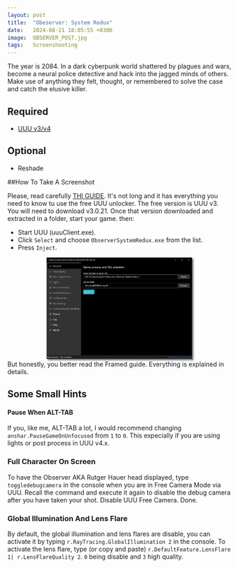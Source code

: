 ```yaml
---
layout: post
title:  "Obeserver: System Redux"
date:   2024-08-21 18:05:55 +0300
image:  OBSERVER_POST.jpg
tags:   Screenshooting
---
```

The year is 2084. In a dark cyberpunk world shattered by plagues and wars, become a neural police detective and hack into the jagged minds of others. Make use of anything they felt, thought, or remembered to solve the case and catch the elusive killer.

## Required
* [UUU v3/v4](https://framedsc.com/GeneralGuides/universal_ue4_consoleunlocker.htm)

## Optional
* Reshade

##How To Take A Screenshot

Please, read carefully [THI GUIDE](https://framedsc.com/GeneralGuides/universal_ue4_consoleunlocker.htm). It's not long and it has everything you need to know tu use the free UUU unlocker.
The free version is UUU v3. You will need to download v3.0.21. Once that version downloaded and extracted in a folder, start your game. then:
* Start UUU (uuuClient.exe).
* Click `Select` and choose `ObserverSystemRedux.exe` from the list.
* Press `Inject`.
  
<div style="width:65%; margin: auto;">
<img src="/images/OBSERVER_01.jpg" alt="UUU v3 GUI" style="box-shadow: 3px 3px 3px gray;">
</div>
<div> </div>
But honestly, you better read the Framed guide. Everything is explained in details. 

## Some Small Hints

#### Pause When ALT-TAB
If you, like me, ALT-TAB a lot, I would recommend changing `anshar.PauseGameOnUnfocused` from `1` to `0`. This expecially if you are using lights or post process in UUU v4.x.

### Full Character On Screen
To have the Observer AKA Rutger Hauer head displayed, type `toggledebugcamera` in the console when you are in Free Camera Mode via UUU. Recall the command and execute it again to disable the debug camera after you have taken your shot. Disable UUU Free Camera. Done.

### Global Illumination And Lens Flare
By default, the global illumination and lens flares are disable, you can activate it by typing `r.RayTracing.GlobalIllumination 2` in the console. To activate the lens flare, type (or copy and paste) `r.DefaultFeature.LensFlare 1| r.LensFlareQuality 2`. `0` being disable and `3` high quality.

